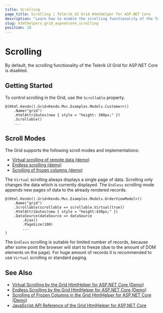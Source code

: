 ```yaml
---
title: Scrolling
page_title: Scrolling | Telerik UI Grid HtmlHelper for ASP.NET Core
description: "Learn how to enable the scrolling functionality of the Telerik UI Grid for ASP.NET Core."
slug: htmlhelpers_grid_aspnetcore_scrolling
position: 10
---
```


# Scrolling

By default, the scrolling functionality of the Telerik UI Grid for ASP.NET Core is disabled.

## Getting Started

To control scrolling in the Grid, use the `Scrollable` property.

```
@(Html.Kendo().Grid<Kendo.Mvc.Examples.Models.Customer>()
    .Name("grid")
    .HtmlAttributes(new { style = "height: 380px;" })
    .Scrollable()
    ...
```

## Scroll Modes

The Grid supports the following scroll modes and implementations:
* [Virtual scrolling of remote data (demo)](https://demos.telerik.com/aspnet-core/grid/virtualization-remote-data)
* [Endless scrolling (demo)](https://demos.telerik.com/aspnet-core/grid/endless-scrolling-remote)
* [Scrolling of frozen columns (demo)](https://demos.telerik.com/aspnet-core/grid/frozen-columns)

The `Virtual` scrolling always displays a single page of data. Scrolling only changes the data which is currently displayed. The `Endless` scrolling mode appends new pages of data to the already rendered records.

```
@(Html.Kendo().Grid<Kendo.Mvc.Examples.Models.OrderViewModel>()
    .Name("grid")
    .Scrollable(scrollable => scrollable.Virtual(true))
    .HtmlAttributes(new { style = "height:430px;" })
    .DataSource(dataSource => dataSource
        .Ajax()
        .PageSize(100)
		...
)
```

The `Endless` scrolling is suitable for limited number of records, because after some point the browser will start to freeze (due to the amount of DOM elements on the page). For huge amount of records it is recommended to use `Virtual` scrolling or standard paging.

## See Also

* [Virtual Scrolling by the Grid HtmlHelper for ASP.NET Core (Demo)](https://demos.telerik.com/aspnet-core/grid/virtualization-remote-data)
* [Endless Scrolling by the Grid HtmlHelper for ASP.NET Core (Demo)](https://demos.telerik.com/aspnet-core/grid/endless-scrolling-remote)
* [Scrolling of Frozen Columns in the Grid HtmlHelper for ASP.NET Core (Demo)](https://demos.telerik.com/aspnet-core/grid/frozen-columns)
* [JavaScript API Reference of the Grid HtmlHelper for ASP.NET Core](/api/grid)
